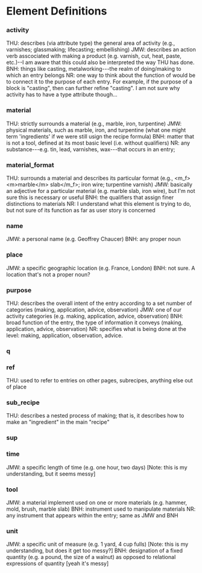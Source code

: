 
# Element Definitions

### activity
THU: describes (via attribute type) the general area of activity (e.g., varnishes; glassmaking; lifecasting; embellishing)
JMW: describes an action verb asscociated with making a product (e.g. varnish, cut, heat, paste, etc.)--I am aware that this could also be interpreted the way THU has done.
BNH: things like casting, metalworking---the realm of doing/making to which an entry belongs
NR: one way to think about the function of <activity> would be to connect it to the purpose of each entry.  For example, if the purpose of a block is "casting", then <activity> can further refine "casting". I am not sure why activity has to have a type attribute though... 

### material
THU: strictly surrounds a material (e.g., marble, iron, turpentine)
JMW: physical materials, such as marble, iron, and turpentine (what one might term 'ingredients' if we were still usign the recipe formula)
BNH: matter that is not a tool, defined at its most basic level (i.e. without qualifiers)
NR: any substance---e.g. tin, lead, varnishes, wax---that occurs in an entry;

### material_format
THU: surrounds a material and describes its particular format (e.g., \<m_f>\<m>marble\</m> slab\</m_f>; iron wire; turpentine varnish)
JMW: basically an adjective for a particular material (e.g. marble slab, iron wire), but I'm not sure this is necessary or useful
BNH: the qualifiers that assign finer distinctions to materials
NR: I understand what this element is trying to do, but not sure of its function as far as user story is concerned

### name
JMW: a personal name (e.g. Geoffrey Chaucer)
BNH: any proper noun

### place
JMW: a specific geographic location (e.g. France, London)
BNH: not sure.  A location that's not a proper noun?

### purpose
THU: describes the overall intent of the entry according to a set number of categories (making, application, advice, observation)
JMW: one of our activity categories (e.g. making, application, advice, observation)
BNH: broad function of the entry, the type of information it conveys (making, application, advice, observation)
NR: specifies what is being done at the <block> level: making, application, observation, advice.

### q

### ref
THU: used to refer to entries on other pages, subrecipes, anything else out of place

### sub_recipe
THU: describes a nested process of making; that is, it describes how to make an "ingredient" in the main "recipe"

### sup

### time
JMW: a specific length of time (e.g. one hour, two days) [Note: this is my understanding, but it seems messy]

### tool
JMW: a material implement used on one or more materials (e.g. hammer, mold, brush, marble slab)
BNH: instrument used to manipulate materials
NR: any instrument that appears within the entry; same as JMW and BNH

### unit
JMW: a specific unit of measure (e.g. 1 yard, 4 cup fulls) [Note: this is my understanding, but does it get too messy?]
BNH: designation of a fixed quantity (e.g. a pound, the size of a walnut) as opposed to relational expressions of quantity [yeah it's messy]
